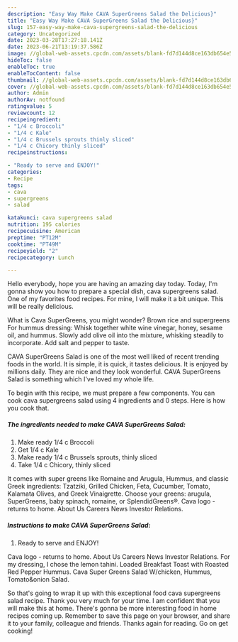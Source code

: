 ```yaml
---
description: "Easy Way Make CAVA SuperGreens Salad the Delicious}"
title: "Easy Way Make CAVA SuperGreens Salad the Delicious}"
slug: 157-easy-way-make-cava-supergreens-salad-the-delicious
category: Uncategorized
date: 2023-03-28T17:27:18.141Z
date: 2023-06-21T13:19:37.586Z
image: //global-web-assets.cpcdn.com/assets/blank-fd7d144d8ce163db654e5a02c40b08a2775adb7897d16e4062681dc7e1b2800f.png
hideToc: false
enableToc: true
enableTocContent: false
thumbnail: //global-web-assets.cpcdn.com/assets/blank-fd7d144d8ce163db654e5a02c40b08a2775adb7897d16e4062681dc7e1b2800f.png
cover: //global-web-assets.cpcdn.com/assets/blank-fd7d144d8ce163db654e5a02c40b08a2775adb7897d16e4062681dc7e1b2800f.png
author: Admin
authorAv: notfound
ratingvalue: 5
reviewcount: 12
recipeingredient:
- "1/4 c Broccoli"
- "1/4 c Kale"
- "1/4 c Brussels sprouts thinly sliced"
- "1/4 c Chicory thinly sliced"
recipeinstructions:

- "Ready to serve and ENJOY!"
categories:
- Recipe
tags:
- cava
- supergreens
- salad

katakunci: cava supergreens salad 
nutrition: 195 calories
recipecuisine: American
preptime: "PT12M"
cooktime: "PT49M"
recipeyield: "2"
recipecategory: Lunch

---
```



Hello everybody, hope you are having an amazing day today. Today, I'm gonna show you how to prepare a special dish, cava supergreens salad. One of my favorites food recipes. For mine, I will make it a bit unique. This will be really delicious.

What is Cava SuperGreens, you might wonder? Brown rice and supergreens For hummus dressing: Whisk together white wine vinegar, honey, sesame oil, and hummus. Slowly add olive oil into the mixture, whisking steadily to incorporate. Add salt and pepper to taste.

CAVA SuperGreens Salad is one of the most well liked of recent trending foods in the world. It is simple, it is quick, it tastes delicious. It is enjoyed by millions daily. They are nice and they look wonderful. CAVA SuperGreens Salad is something which I've loved my whole life.


To begin with this recipe, we must prepare a few components. You can cook cava supergreens salad using 4 ingredients and 0 steps. Here is how you cook that.

<!--inarticleads1-->

##### The ingredients needed to make CAVA SuperGreens Salad:

1. Make ready 1/4 c Broccoli
1. Get 1/4 c Kale
1. Make ready 1/4 c Brussels sprouts, thinly sliced
1. Take 1/4 c Chicory, thinly sliced


It comes with super greens like Romaine and Arugula, Hummus, and classic Greek ingredients: Tzatziki, Grilled Chicken, Feta, Cucumber, Tomato, Kalamata Olives, and Greek Vinaigrette. Choose your greens: arugula, SuperGreens, baby spinach, romaine, or SplendidGreens®. Cava logo - returns to home. About Us Careers News Investor Relations. 

<!--inarticleads2-->

##### Instructions to make CAVA SuperGreens Salad:


1. Ready to serve and ENJOY!

Cava logo - returns to home. About Us Careers News Investor Relations. For my dressing, I chose the lemon tahini. Loaded Breakfast Toast with Roasted Red Pepper Hummus. Cava Super Greens Salad W/chicken, Hummus, Tomato&amp;onion Salad. 

So that's going to wrap it up with this exceptional food cava supergreens salad recipe. Thank you very much for your time. I am confident that you will make this at home. There's gonna be more interesting food in home recipes coming up. Remember to save this page on your browser, and share it to your family, colleague and friends. Thanks again for reading. Go on get cooking!
